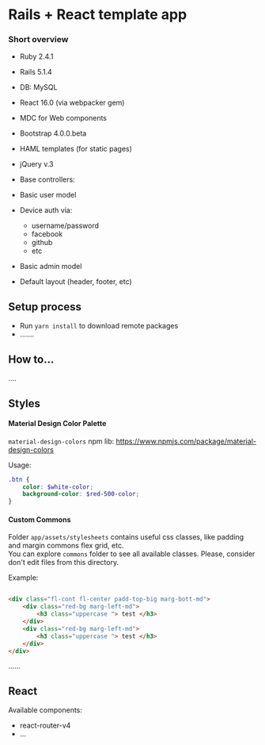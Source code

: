 # Rails + React template app


### Short overview

- Ruby 2.4.1
- Rails 5.1.4
- DB: MySQL
  
   
- React 16.0 (via webpacker gem)
- MDC for Web components 
- Bootstrap 4.0.0.beta 
- HAML templates (for static pages)
- jQuery v.3


  
- Base controllers:


- Basic user model
- Device auth via:
    - username/password
    - facebook
    - github
    - etc
    
    
- Basic admin model



- Default layout (header, footer, etc)


## Setup process

- Run `yarn install` to download remote packages
- .......


## How to...

....


## Styles

#### Material Design Color Palette

`material-design-colors` npm lib: https://www.npmjs.com/package/material-design-colors
 
 Usage:
 
 ```scss
 .btn {
     color: $white-color;
     background-color: $red-500-color;
 }
```

#### Custom Commons

Folder `app/assets/stylesheets` contains useful css classes, like padding and margin commons
flex grid, etc.  
You can explore `commons` folder to see all available classes. Please, consider don't edit
files from this directory. 


Example:

```html

<div class="fl-cont fl-center padd-top-big marg-bott-md">
    <div class="red-bg marg-left-md">
        <h3 class="uppercase "> test </h3>
    </div>
    <div class="red-bg marg-left-md">
        <h3 class="uppercase "> test </h3>
    </div>
</div>

```

......


## React

Available components:

- react-router-v4
- ...